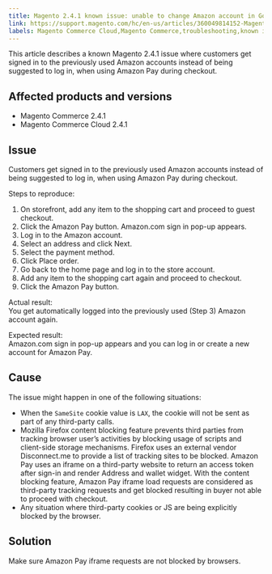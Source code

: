 ```yaml
---
title: Magento 2.4.1 known issue: unable to change Amazon account in Google Chrome
link: https://support.magento.com/hc/en-us/articles/360049814152-Magento-2-4-1-known-issue-unable-to-change-Amazon-account-in-Google-Chrome
labels: Magento Commerce Cloud,Magento Commerce,troubleshooting,known issues,browser,Amazon Pay,Javascript,cookies,2.4.1
---
```


<p>This article describes a known Magento 2.4.1 issue where customers get signed in to the previously used Amazon accounts instead of being suggested to log in, when using Amazon Pay during checkout.</p>
<h2>Affected products and versions</h2>
<ul>
<li>Magento Commerce 2.4.1</li>
<li>Magento Commerce Cloud 2.4.1</li>
</ul>
<h2>Issue</h2>
<p>Customers get signed in to the previously used Amazon accounts instead of being suggested to log in, when using Amazon Pay during checkout.</p>
<p>Steps to reproduce:</p>
<ol>
<li>On storefront, add any item to the shopping cart and proceed to guest checkout.</li>
<li>Click the Amazon Pay button. Amazon.com sign in pop-up appears.</li>
<li>Log in to the Amazon account.</li>
<li>Select an address and click Next.</li>
<li>Select the payment method.</li>
<li>Click Place order.</li>
<li>Go back to the home page and log in to the store account.</li>
<li>Add any item to the shopping cart again and proceed to checkout.</li>
<li>Click the Amazon Pay button.</li>
</ol>
<p>Actual result:<br/>You get automatically logged into the previously used (Step 3) Amazon account again.</p>
<p>Expected result:<br/>Amazon.com sign in pop-up appears and you can log in or create a new account for Amazon Pay.</p>
<h2>Cause</h2>
<p>The issue might happen in one of the following situations:</p>
<ul>
<li>When the <code>SameSite</code> cookie value is <code>LAX</code>, the cookie will not be sent as part of any third-party calls. </li>
<li>
Mozilla Firefox content blocking feature prevents third parties from tracking browser user’s activities by blocking usage of scripts and client-side storage mechanisms. Firefox uses an external vendor Disconnect.me to provide a list of tracking sites to be blocked. Amazon Pay uses an iframe on a third-party website to return an access token after sign-in and render Address and wallet widget. With the content blocking feature, Amazon Pay iframe load requests are considered as third-party tracking requests and get blocked resulting in buyer not able to proceed with checkout.
</li>
<li>Any situation where third-party cookies or JS are being explicitly blocked by the browser.</li>
</ul>
<h2>Solution</h2>
<p>Make sure Amazon Pay iframe requests are not blocked by browsers.</p>